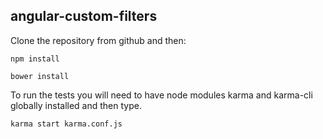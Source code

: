 ## angular-custom-filters

Clone the repository from github and then:

```npm install```

```bower install```

To run the tests you will need to have node modules karma and karma-cli globally installed and then type.

```karma start karma.conf.js```

